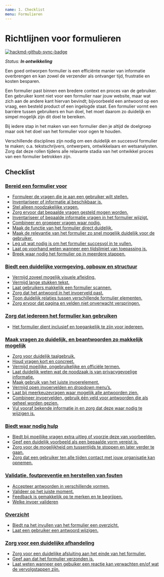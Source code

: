 ```yaml
---
name: 1. Checklist
menu: Formulieren
---
```


# Richtlijnen voor formulieren

[![hackmd-github-sync-badge](https://hackmd.io/vXazt598Sn2t358J65D8Qg/badge)](https://hackmd.io/vXazt598Sn2t358J65D8Qg)

_Status: **In ontwikkeling**_

Een goed ontworpen formulier is een efficiënte manier van informatie overbrengen en kan zowel de verzender als ontvanger tijd, frustratie en kosten besparen. 

Een formulier past binnen een bredere context en proces van de gebruiker. Een gebruiker komt niet voor een formulier naar jouw website, maar wat zich aan de andere kant hiervan bevindt; bijvoorbeeld een antwoord op een vraag, een besteld product of een ingelogde staat. Een formulier vormt een barrière tussen gebruikers en hun doel, het moet daarom zo duidelijk en simpel mogelijk zijn dit doel te bereiken.

Bij iedere stap in het maken van een formulier dien je altijd de doelgroep maar ook het doel van het formulier voor ogen te houden.

Verschillende disciplines zijn nodig om een duidelijk en succesvol formulier te maken; o.a. tekstschrijvers, ontwerpers, ontwikkelaars en wetsanalysten. Zorg dat deze rollen tijdens alle relavante stadia van het ontwikkel proces van een formulier betrokken zijn.

## Checklist

### [Bereid een formulier voor](/patronen-formulier-voorbereiden/)

- [Formuleer de vragen die je aan een gebruiker wilt stellen.](/patronen-formulier-voorbereiden#Formuleer-de-vragen-die-je-aan-een-gebruiker-wilt-stellen)
- [Inventariseer of informatie al beschikbaar is.](/patronen-formulier-voorbereiden#Inventariseer-of-informatie-al-beschikbaar-is)
- [Stel alleen noodzakelijke vragen.](/patronen-formulier-voorbereiden#Stel-alleen-noodzakelijke-vragen)
- [Zorg ervoor dat bepaalde vragen gesteld mogen worden.](/patronen-formulier-voorbereiden#Zorg-ervoor-dat-bepaalde-vragen-gesteld-mogen-worden)
- [Inventariseer of bepaalde informatie vragen in het formulier wijzigt.](/patronen-formulier-voorbereiden#Selectieafhankelijke-vragen)
- [Combineer en groepeer vragen waar nodig.](/patronen-formulier-voorbereiden#Combineer-en-groepeer-vragen-waar-nodig)
- [Maak de functie van het formulier direct duidelijk.](/patronen-formulier-voorbereiden#Maak-de-functie-van-het-formulier-direct-duidelijk)
- [Maak de relevantie van het formulier zo snel mogelijk duidelijk voor de gebruiker.](/patronen-formulier-voorbereiden#Maak-zo-snel-mogelijk-duidelijk-of-het-formulier-relevant-is-voor-de-gebruiker)
- [Leg uit wat nodig is om het formulier succesvol in te vullen.](/patronen-formulier-voorbereiden#Leg-uit-wat-een-gebruiker-nodig-heeft-om-het-formulier-succesvol-in-te-vullen)
- [Laat op voorhand weten wanneer een tijdslimiet van toepassing is.](/patronen-formulier-voorbereiden#Laat-op-voorhand-weten-wanneer-een-tijdslimiet-van-toepassing-is)
- [Breek waar nodig het formulier op in meerdere stappen.](/patronen-formulier-voorbereiden#Meerstappen-formulieren)

### [Biedt een duidelijke vormgeving, opbouw en structuur](/patronen-formulieren-vormgeving)

- [Vermijd zoveel mogelijk visuele afleiding.](/patronen-formulieren-vormgeving#Vermijd-zoveel-mogelijk-visuele-afleiding)
- [Vermijd lange stukken tekst.](/patronen-formulieren-vormgeving#Vermijd-lange-stukken-tekst)
- [Laat gebruikers makkelijk een formulier scannen.](/patronen-formulieren-vormgeving#Laat-gebruikers-makkelijk-een-formulier-scannen)
- [Zorg dat het antwoord in het invoerveld past.](/patronen-formulieren-vormgeving#Zorg-dat-het-antwoord-in-het-invoerveld-past)
- [Toon duidelijk relaties tussen verschillende formulier elementen.](/patronen-formulieren-vormgeving#Toon-duidelijk-de-relatie-tussen-verschillende-formulier-elementen)
- [Zorg ervoor dat pagina en velden niet onverwacht verspringen.](/patronen-formulieren-vormgeving#Zorg-ervoor-dat-pagina-en-velden-niet-onverwacht-verspringen)

### [Zorg dat iedereen het formulier kan gebruiken](/patronen-formulieren-toegankelijkheid)

- [Het formulier dient inclusief en toegankelijk te zijn voor iedereen.](/patronen-formulieren-toegankelijkheid)

### [Maak vragen zo duidelijk, en beantwoorden zo makkelijk mogelijk](/patronen-formulieren-questions-answers)

- [Zorg voor duidelijk taalgebruik.](/patronen-formulieren-questions-answers#Zorg-voor-duidelijk-taalgebruik)
- [Houd vragen kort en concreet.](/patronen-formulieren-questions-answers#Houd-vragen-kort-en-concreet)
- [Vermijd moeilijke, ongebruikelijke en officiële termen.](/patronen-formulieren-questions-answers#Vermijd-moeilijke-ongebruikelijke-en-offici%C3%ABle-termen)
- [Laat duidelijk weten wat de noodzaak is van privacygevoelige informatie.](/patronen-formulieren-questions-answers#Informeer-over-de-noodzaak-van-privacygevoelige-informatie)
- [Maak gebruik van het juiste invoerelement.]()
- [Vermijd open invoervelden en dropdown menu’s.](/patronen-formulieren-questions-answers#Vermijd-open-invoervelden-en-dropdown-menu%E2%80%99s)
- [Laat bij meerkeuzevragen waar mogelijk alle antwoorden zien.](/patronen-formulieren-questions-answers#Laat-bij-meerkeuzevragen-waar-mogelijk-alle-antwoorden-zien)
- [Combineer invoervelden, gebruik één veld voor antwoorden die als geheel worden gezien.](/patronen-formulieren-questions-answers#Combineer-invoervelden-gebruik-zo-veel-mogelijk-%C3%A9%C3%A9n-veld-voor-antwoorden-die-als-geheel-worden-gezien)
- [Vul vooraf bekende informatie in en zorg dat deze waar nodig te wijzigen is.](/patronen-formulieren-questions-answers#Vul-vooraf-bekende-informatie-in)

### [Biedt waar nodig hulp](/patronen-formulieren-help)

- [Biedt bij moeilijke vragen extra uitleg of voorzie deze van voorbeelden.](/patronen-formulieren-help#Biedt-bij-moeilijke-vragen-extra-uitleg-of-voorzie-deze-van-voorbeelden)
- [Geef een duidelijk voorbeeld als een bepaalde vorm vereist is.](/patronen-formulieren-help#Geef-een-voorbeeld-als-een-bepaalde-vorm-vereist-is)
- [Zorg voor de mogelijkheid om tussentijds te stoppen en later verder te gaan.](/patronen-formulieren-help#Zorg-voor-de-mogelijkheid-om-tussentijds-te-stoppen-en-later-verder-te-gaan)
- [Zorg dat een gebruiker ten alle tijden contact met jouw organisatie kan opnemen.](/patronen-formulieren-help#Zorg-dat-een-gebruiker-ten-alle-tijden-contact-op-kan-nemen)

### [Validatie, foutpreventie en herstellen van fouten](/patronen-formulieren-validation)

- [Accepteer antwoorden in verschillende vormen.](/patronen-formulieren-validation#Accepteer-antwoorden-in-verschillende-vormen)
- [Valideer op het juiste moment.](/patronen-formulieren-validation#Valideer-op-het-juiste-moment)
- [Feedback is gemakkelijk op te merken en te begrijpen.](/patronen-formulieren-validation#Tonen-van-feedback)
- [Welke invoer valideren](/patronen-formulieren-validation#Welke-invoer-valideren)

### [Overzicht](/patronen-formulieren-overzicht)

- [Biedt na het invullen van het formulier een overzicht.](/patronen-formulieren-overzicht#Biedt-een-overzicht-van-het-formulier)
- [Laat een gebruiker een antwoord wijzigen.](/patronen-formulieren-overzicht#Laat-een-gebruiker-een-antwoord-wijzigen)

### [Zorg voor een duidelijke afhandeling](/patronen-formulieren-afhandeling)

- [Zorg voor een duidelijke afsluiting aan het einde van het formulier.](/patronen-formulieren-afhandeling#Zorg-voor-een-duidelijke-afsluiting)
- [Geef aan dat het formulier verzonden is.](/patronen-formulieren-afhandeling#Geef-aan-dat-het-formulier-verzonden-is)
- [Laat weten wanneer een gebuiker een reactie kan verwachten en/of wat de vervolgstappen zijn.](/patronen-formulieren-afhandeling#Vervolgstappen)
